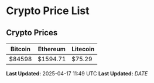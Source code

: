# Crypto Price List

## Crypto Prices
| Bitcoin | Ethereum | Litecoin |
| ------- | -------- | -------- |
| $84598 | $1594.71 | $75.29 |
**Last Updated:** 2025-04-17 11:49 UTC
**Last Updated:** $DATE$
